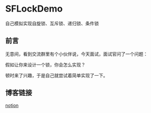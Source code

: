 # SFLockDemo
自己模拟实现自旋锁、互斥锁、递归锁、条件锁

## 前言
无意间，看到交流群里有个小伙伴说，今天面试，面试官问了一个问题：

假如让你来设计一个锁，你会怎么实现？

顿时来了兴趣，于是自己就尝试着简单实现了一下。

## 博客链接
[notion](https://www.notion.so/6ab44132fdb448a285e6b898d8e8cd5f)

